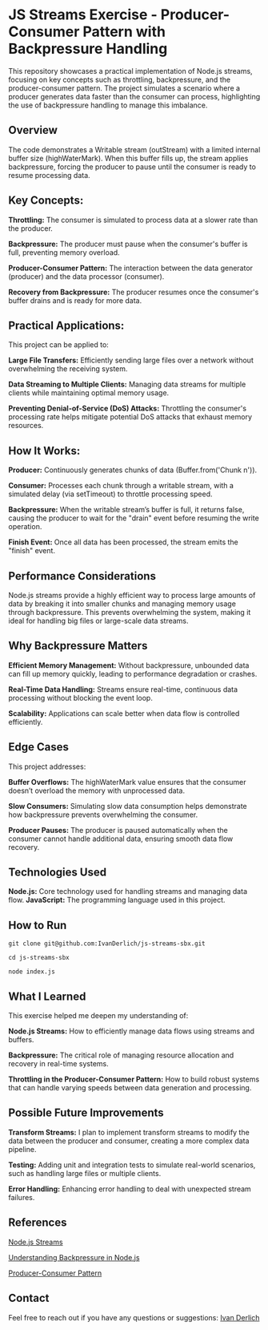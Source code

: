 # JS Streams Exercise - Producer-Consumer Pattern with Backpressure Handling

This repository showcases a practical implementation of Node.js streams, focusing on key concepts such as throttling, backpressure, and the producer-consumer pattern. The project simulates a scenario where a producer generates data faster than the consumer can process, highlighting the use of backpressure handling to manage this imbalance.

## Overview

The code demonstrates a Writable stream (outStream) with a limited internal buffer size (highWaterMark). When this buffer fills up, the stream applies backpressure, forcing the producer to pause until the consumer is ready to resume processing data.

## Key Concepts:

**Throttling:** The consumer is simulated to process data at a slower rate than the producer.

**Backpressure:** The producer must pause when the consumer's buffer is full, preventing memory overload.

**Producer-Consumer Pattern:** The interaction between the data generator (producer) and the data processor (consumer).

**Recovery from Backpressure:** The producer resumes once the consumer's buffer drains and is ready for more data.

## Practical Applications:

This project can be applied to:

**Large File Transfers:** Efficiently sending large files over a network without overwhelming the receiving system.

**Data Streaming to Multiple Clients:** Managing data streams for multiple clients while maintaining optimal memory usage.

**Preventing Denial-of-Service (DoS) Attacks:** Throttling the consumer's processing rate helps mitigate potential DoS attacks that exhaust memory resources.

## How It Works:

**Producer:** Continuously generates chunks of data (Buffer.from('Chunk n')).

**Consumer:** Processes each chunk through a writable stream, with a simulated delay (via setTimeout) to throttle processing speed.

**Backpressure:** When the writable stream’s buffer is full, it returns false, causing the producer to wait for the "drain" event before resuming the write operation.

**Finish Event:** Once all data has been processed, the stream emits the "finish" event.

## Performance Considerations

Node.js streams provide a highly efficient way to process large amounts of data by breaking it into smaller chunks and managing memory usage through backpressure. This prevents overwhelming the system, making it ideal for handling big files or large-scale data streams.

## Why Backpressure Matters

**Efficient Memory Management:** Without backpressure, unbounded data can fill up memory quickly, leading to performance degradation or crashes.

**Real-Time Data Handling:** Streams ensure real-time, continuous data processing without blocking the event loop.

**Scalability:** Applications can scale better when data flow is controlled efficiently.

## Edge Cases

This project addresses:

**Buffer Overflows:** The highWaterMark value ensures that the consumer doesn’t overload the memory with unprocessed data.

**Slow Consumers:** Simulating slow data consumption helps demonstrate how backpressure prevents overwhelming the consumer.

**Producer Pauses:** The producer is paused automatically when the consumer cannot handle additional data, ensuring smooth data flow recovery.

## Technologies Used

**Node.js:** Core technology used for handling streams and managing data flow.
**JavaScript:** The programming language used in this project.

## How to Run

`git clone git@github.com:IvanDerlich/js-streams-sbx.git`

`cd js-streams-sbx`

`node index.js`

## What I Learned

This exercise helped me deepen my understanding of:

**Node.js Streams:** How to efficiently manage data flows using streams and buffers.

**Backpressure:** The critical role of managing resource allocation and recovery in real-time systems.

**Throttling in the Producer-Consumer Pattern:** How to build robust systems that can handle varying speeds between data generation and processing.

## Possible Future Improvements

**Transform Streams:** I plan to implement transform streams to modify the data between the producer and consumer, creating a more complex data pipeline.

**Testing:** Adding unit and integration tests to simulate real-world scenarios, such as handling large files or multiple clients.

**Error Handling:** Enhancing error handling to deal with unexpected stream failures.

## References

[Node.js Streams](https://www.freecodecamp.org/news/node-js-streams-everything-you-need-to-know-c9141306be93)

[Understanding Backpressure in Node.js](https://developer.mozilla.org/en-US/docs/Web/API/Streams_API/Using_readable_streams)

[Producer-Consumer Pattern](https://en.wikipedia.org/wiki/Producer%E2%80%93consumer_problem)

## Contact

Feel free to reach out if you have any questions or suggestions:
[Ivan Derlich](ivanderlich.com)
